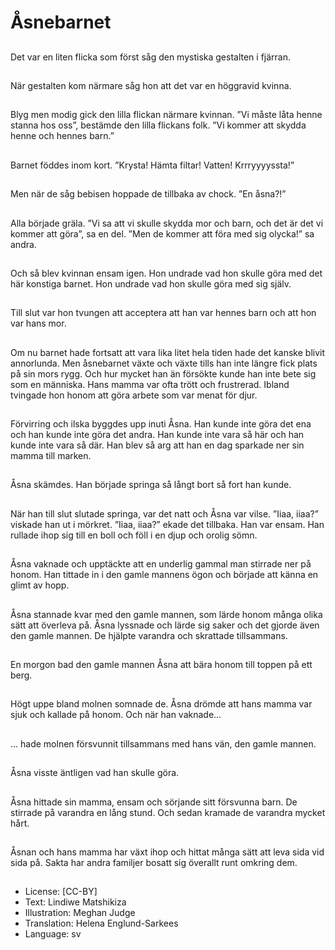 # Åsnebarnet

##
Det var en liten flicka som först såg den mystiska gestalten i fjärran.

##
När gestalten kom närmare såg hon att det var en höggravid kvinna.

##
Blyg men modig gick den lilla flickan närmare kvinnan. ”Vi måste låta henne stanna hos oss”, bestämde den lilla flickans folk. ”Vi kommer att skydda henne och hennes barn.”

##
Barnet föddes inom kort. ”Krysta! Hämta filtar! Vatten! Krrryyyyssta!”

##
Men när de såg bebisen hoppade de tillbaka av chock. ”En åsna?!”

##
Alla började gräla. ”Vi sa att vi skulle skydda mor och barn, och det är det vi kommer att göra”, sa en del. ”Men de kommer att föra med sig olycka!” sa andra.

##
Och så blev kvinnan ensam igen. Hon undrade vad hon skulle göra med det här konstiga barnet. Hon undrade vad hon skulle göra med sig själv.

##
Till slut var hon tvungen att acceptera att han var hennes barn och att hon var hans mor.

##
Om nu barnet hade fortsatt att vara lika litet hela tiden hade det kanske blivit annorlunda. Men åsnebarnet växte och växte tills han inte längre fick plats på sin mors rygg. Och hur mycket han än försökte kunde han inte bete sig som en människa. Hans mamma var ofta trött och frustrerad. Ibland tvingade hon honom att göra arbete som var menat för djur.

##
Förvirring och ilska byggdes upp inuti Åsna. Han kunde inte göra det ena och han kunde inte göra det andra. Han kunde inte vara så här och han kunde inte vara så där. Han blev så arg att han en dag sparkade ner sin mamma till marken.

##
Åsna skämdes. Han började springa så långt bort så fort han kunde.

##
När han till slut slutade springa, var det natt och Åsna var vilse. ”Iiaa, iiaa?” viskade han ut i mörkret. ”Iiaa, iiaa?” ekade det tillbaka. Han var ensam. Han rullade ihop sig till en boll och föll i en djup och orolig sömn.

##
Åsna vaknade och upptäckte att en underlig gammal man stirrade ner på honom. Han tittade in i den gamle mannens ögon och började att känna en glimt av hopp.

##
Åsna stannade kvar med den gamle mannen, som lärde honom många olika sätt att överleva på. Åsna lyssnade och lärde sig saker och det gjorde även den gamle mannen. De hjälpte varandra och skrattade tillsammans.

##
En morgon bad den gamle mannen Åsna att bära honom till toppen på ett berg.

##
Högt uppe bland molnen somnade de. Åsna drömde att hans mamma var sjuk och kallade på honom. Och när han vaknade...

##
... hade molnen försvunnit tillsammans med hans vän, den gamle mannen.

##
Åsna visste äntligen vad han skulle göra.

##
Åsna hittade sin mamma, ensam och sörjande sitt försvunna barn. De stirrade på varandra en lång stund. Och sedan kramade de varandra mycket hårt.

##
Åsnan och hans mamma har växt ihop och hittat många sätt att leva sida vid sida på. Sakta har andra familjer bosatt sig överallt runt omkring dem.

##
* License: [CC-BY]
* Text: Lindiwe Matshikiza
* Illustration: Meghan Judge
* Translation: Helena Englund-Sarkees
* Language: sv
